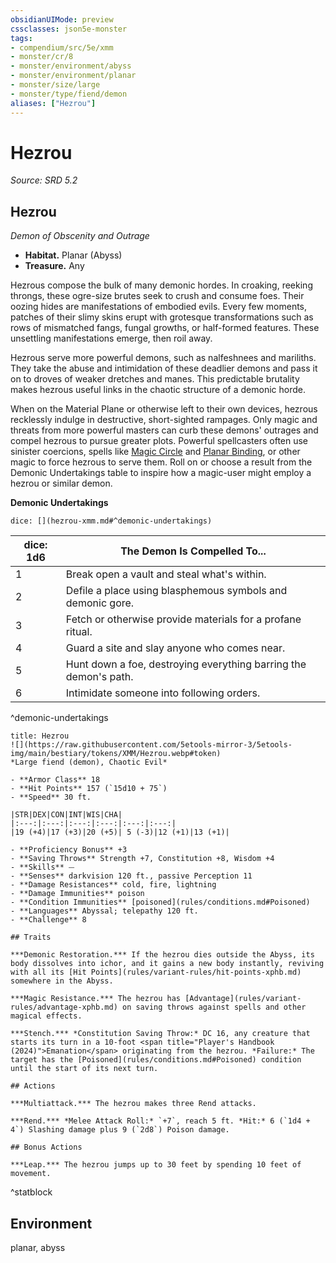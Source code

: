 ```yaml
---
obsidianUIMode: preview
cssclasses: json5e-monster
tags:
- compendium/src/5e/xmm
- monster/cr/8
- monster/environment/abyss
- monster/environment/planar
- monster/size/large
- monster/type/fiend/demon
aliases: ["Hezrou"]
---
```

# Hezrou
*Source: SRD 5.2*  

## Hezrou

*Demon of Obscenity and Outrage*

- **Habitat.** Planar (Abyss)  
- **Treasure.** Any  

Hezrous compose the bulk of many demonic hordes. In croaking, reeking throngs, these ogre-size brutes seek to crush and consume foes. Their oozing hides are manifestations of embodied evils. Every few moments, patches of their slimy skins erupt with grotesque transformations such as rows of mismatched fangs, fungal growths, or half-formed features. These unsettling manifestations emerge, then roil away.

Hezrous serve more powerful demons, such as nalfeshnees and mariliths. They take the abuse and intimidation of these deadlier demons and pass it on to droves of weaker dretches and manes. This predictable brutality makes hezrous useful links in the chaotic structure of a demonic horde.

When on the Material Plane or otherwise left to their own devices, hezrous recklessly indulge in destructive, short-sighted rampages. Only magic and threats from more powerful masters can curb these demons' outrages and compel hezrous to pursue greater plots. Powerful spellcasters often use sinister coercions, spells like [Magic Circle](compendium/spells/magic-circle-xphb.md) and [Planar Binding](compendium/spells/planar-binding-xphb.md), or other magic to force hezrous to serve them. Roll on or choose a result from the Demonic Undertakings table to inspire how a magic-user might employ a hezrou or similar demon.

**Demonic Undertakings**

`dice: [](hezrou-xmm.md#^demonic-undertakings)`

| dice: 1d6 | The Demon Is Compelled To... |
|-----------|------------------------------|
| 1 | Break open a vault and steal what's within. |
| 2 | Defile a place using blasphemous symbols and demonic gore. |
| 3 | Fetch or otherwise provide materials for a profane ritual. |
| 4 | Guard a site and slay anyone who comes near. |
| 5 | Hunt down a foe, destroying everything barring the demon's path. |
| 6 | Intimidate someone into following orders. |
^demonic-undertakings

```ad-statblock
title: Hezrou
![](https://raw.githubusercontent.com/5etools-mirror-3/5etools-img/main/bestiary/tokens/XMM/Hezrou.webp#token)
*Large fiend (demon), Chaotic Evil*

- **Armor Class** 18
- **Hit Points** 157 (`15d10 + 75`)
- **Speed** 30 ft.

|STR|DEX|CON|INT|WIS|CHA|
|:---:|:---:|:---:|:---:|:---:|:---:|
|19 (+4)|17 (+3)|20 (+5)| 5 (-3)|12 (+1)|13 (+1)|

- **Proficiency Bonus** +3
- **Saving Throws** Strength +7, Constitution +8, Wisdom +4
- **Skills** ⏤
- **Senses** darkvision 120 ft., passive Perception 11
- **Damage Resistances** cold, fire, lightning
- **Damage Immunities** poison
- **Condition Immunities** [poisoned](rules/conditions.md#Poisoned)
- **Languages** Abyssal; telepathy 120 ft.
- **Challenge** 8

## Traits

***Demonic Restoration.*** If the hezrou dies outside the Abyss, its body dissolves into ichor, and it gains a new body instantly, reviving with all its [Hit Points](rules/variant-rules/hit-points-xphb.md) somewhere in the Abyss.

***Magic Resistance.*** The hezrou has [Advantage](rules/variant-rules/advantage-xphb.md) on saving throws against spells and other magical effects.

***Stench.*** *Constitution Saving Throw:* DC 16, any creature that starts its turn in a 10-foot <span title="Player's Handbook (2024)">Emanation</span> originating from the hezrou. *Failure:* The target has the [Poisoned](rules/conditions.md#Poisoned) condition until the start of its next turn.

## Actions

***Multiattack.*** The hezrou makes three Rend attacks.

***Rend.*** *Melee Attack Roll:* `+7`, reach 5 ft. *Hit:* 6 (`1d4 + 4`) Slashing damage plus 9 (`2d8`) Poison damage.

## Bonus Actions

***Leap.*** The hezrou jumps up to 30 feet by spending 10 feet of movement.
```
^statblock

## Environment

planar, abyss